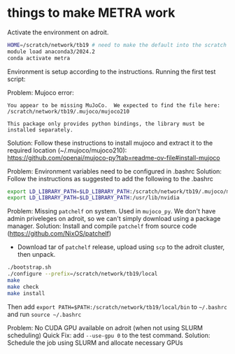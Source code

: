 # things to make METRA work

Activate the environment on adroit.
```Bash
HOME=/scratch/network/tb19 # need to make the default into the scratch location for more gigs
module load anaconda3/2024.2
conda activate metra
```
Environment is setup according to the instructions. Running the first test script:

Problem: Mujoco error:
```
You appear to be missing MuJoCo.  We expected to find the file here: /scratch/network/tb19/.mujoco/mujoco210

This package only provides python bindings, the library must be installed separately.
```
Solution: Follow these instructions to install mujoco and extract it to the required location (~/.mujoco/mujoco210): https://github.com/openai/mujoco-py?tab=readme-ov-file#install-mujoco

Problem: Environment variables need to be configured in .bashrc
Solution: Follow the instructions as suggested to add the following to the .bashrc
```Bash
export LD_LIBRARY_PATH=$LD_LIBRARY_PATH:/scratch/network/tb19/.mujoco/mujoco210/bin
export LD_LIBRARY_PATH=$LD_LIBRARY_PATH:/usr/lib/nvidia
```

Problem: Missing `patchelf` on system. Used in `mujoco_py`. We don't have admin priveleges on adroit, so we can't simply download using a package manager. 
Solution: Install and compile `patchelf` from source code (https://github.com/NixOS/patchelf)
- Download tar of `patchelf` release, upload using `scp` to the adroit cluster, then unpack.
```Bash
./bootstrap.sh
./configure --prefix=/scratch/network/tb19/local
make
make check
make install
```
Then add `export PATH=$PATH:/scratch/network/tb19/local/bin` to `~/.bashrc` and run `source ~/.bashrc`

Problem: No CUDA GPU available on adroit (when not using SLURM scheduling)
Quick Fix: add `--use-gpu 0` to the test command.
Solution: Schedule the job using SLURM and allocate necessary GPUs
